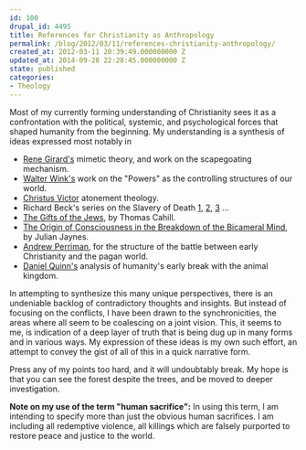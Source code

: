```yaml
---
id: 100
drupal_id: 4495
title: References for Christianity as Anthropology
permalink: /blog/2012/03/11/references-christianity-anthropology/
created_at: 2012-03-11 20:39:49.000000000 Z
updated_at: 2014-09-28 22:28:45.000000000 Z
state: published
categories:
- Theology
---
```

Most of my currently forming understanding of Christianity sees it as a confrontation with the political, systemic, and psychological forces that shaped humanity from the beginning. My understanding is a synthesis of ideas expressed most notably in  

+ [Rene Girard's](http://en.wikipedia.org/wiki/Ren%C3%A9_Girard) mimetic theory, and work on the scapegoating mechanism.  
+ [Walter Wink's](http://en.wikipedia.org/wiki/Walter_Wink) work on the "Powers" as the controlling structures of our world.  
+ [Christus Victor](http://en.wikipedia.org/wiki/Christus_Victor) atonement theology.  
+ Richard Beck's series on the Slavery of Death [1](http://experimentaltheology.blogspot.com/2011/08/slavery-of-death-part-1-he-who-does-not.html), [2](http://experimentaltheology.blogspot.com/2011/08/slavery-of-death-part-2-christus-victor.html), [3](http://experimentaltheology.blogspot.com/2011/08/slavery-of-death-part-3-gospel-as-first.html) ...  
+ [The Gifts of the Jews](http://www.randomhouse.com/features/cahill/gifts.html), by Thomas Cahill.  
+ [The Origin of Consciousness in the Breakdown of the Bicameral Mind](http://en.wikipedia.org/wiki/Bicameralism_(psychology)), by Julian Jaynes.  
+ [Andrew Perriman](http://postost.net), for the structure of the battle between early Christianity and the pagan world.  
+ [Daniel Quinn's](http://en.wikipedia.org/wiki/Daniel_Quinn) analysis of humanity's early break with the animal kingdom.  
  
In attempting to synthesize this many unique perspectives, there is an undeniable backlog of contradictory thoughts and insights. But instead of focusing on the conflicts, I have been drawn to the synchronicities, the areas where all seem to be coalescing on a joint vision. This, it seems to me, is indication of a deep layer of truth that is being dug up in many forms and in various ways. My expression of these ideas is my own such effort, an attempt to convey the gist of all of this in a quick narrative form.  
  
Press any of my points too hard, and it will undoubtably break. My hope is that you can see the forest despite the trees, and be moved to deeper investigation.  
  
**Note on my use of the term "human sacrifice":** In using this term, I am intending to specify more than just the obvious human sacrifices. I am including all redemptive violence, all killings which are falsely purported to restore peace and justice to the world.
